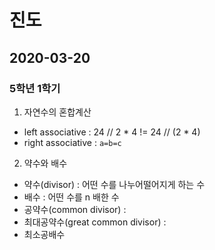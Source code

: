 # 진도

## 2020-03-20

### 5학년 1학기

1. 자연수의 혼합계산

  * left associative : 24 // 2 * 4 != 24 // (2 * 4)
  * right associative : `a=b=c`

2. 약수와 배수
  * 약수(divisor) : 어떤 수를 나누어떨어지게 하는 수
  * 배수 : 어떤 수를 n 배한 수
  * 공약수(common divisor) : 
  * 최대공약수(great common divisor) :
  * 최소공배수
